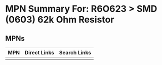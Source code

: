 



# MPN Summary For: R6O623 > SMD (0603) 62k Ohm Resistor

## MPNs
  

|MPN|Direct Links|Search Links|
| :--- | :--- | :--- |
||||
